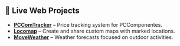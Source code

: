 ## 🚀 Live Web Projects
- **[PCComTracker](https://www.pccomtracker.com/)** – Price tracking system for PCComponentes.
- **[Locomap](https://www.locomap.org/)** – Create and share custom maps with marked locations.
- **[MoveWeather](https://move-weather-one.vercel.app/)** – Weather forecasts focused on outdoor activities.
